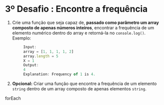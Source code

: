 # 3º Desafio : Encontre a frequência

1. Crie uma função que seja capaz de, **passado como parâmetro um array composto de apenas números inteiros**, encontrar a frequência de um elemento numérico dentro do array e retorná-la no `console.log()`. Exemplo:

   ```JavaScript
        Input:
        array = [1, 1, 1, 1, 2]
        array.length = 5
        X = 1
        Output: 
        4
        Explanation: Frequency of 1 is 4.
   ```

2. **Opcional:** Criar uma função que encontre a frequência de um elemento `string` dentro de um array composto de apenas elementos `string`.


forEach